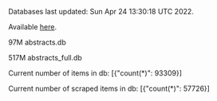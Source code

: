 Databases last updated: Sun Apr 24 13:30:18 UTC 2022. 

Available [here](https://github.com/cbeauhilton/ash-db/releases).


97M	abstracts.db

517M	abstracts_full.db

Current number of items in db:
[{"count(*)": 93309}]

Current number of scraped items in db:
[{"count(*)": 57726}]
